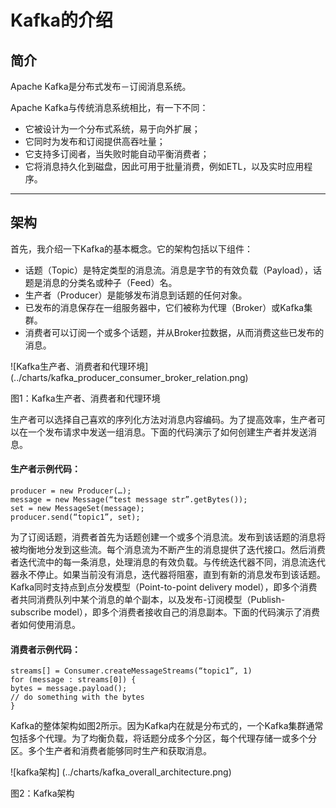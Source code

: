 # Kafka的介绍

## 简介

Apache Kafka是分布式发布－订阅消息系统。

Apache Kafka与传统消息系统相比，有一下不同：

* 它被设计为一个分布式系统，易于向外扩展；
* 它同时为发布和订阅提供高吞吐量；
* 它支持多订阅者，当失败时能自动平衡消费者；
* 它将消息持久化到磁盘，因此可用于批量消费，例如ETL，以及实时应用程序。

----
## 架构

首先，我介绍一下Kafka的基本概念。它的架构包括以下组件：

* 话题（Topic）是特定类型的消息流。消息是字节的有效负载（Payload），话题是消息的分类名或种子（Feed）名。
* 生产者（Producer）是能够发布消息到话题的任何对象。
* 已发布的消息保存在一组服务器中，它们被称为代理（Broker）或Kafka集群。
* 消费者可以订阅一个或多个话题，并从Broker拉数据，从而消费这些已发布的消息。

![Kafka生产者、消费者和代理环境]
(../charts/kafka_producer_consumer_broker_relation.png)

图1：Kafka生产者、消费者和代理环境

生产者可以选择自己喜欢的序列化方法对消息内容编码。为了提高效率，生产者可以在一个发布请求中发送一组消息。下面的代码演示了如何创建生产者并发送消息。

#### 生产者示例代码：
	producer = new Producer(…); 
	message = new Message(“test message str”.getBytes()); 
	set = new MessageSet(message); 
	producer.send(“topic1”, set); 
	
为了订阅话题，消费者首先为话题创建一个或多个消息流。发布到该话题的消息将被均衡地分发到这些流。每个消息流为不断产生的消息提供了迭代接口。然后消费者迭代流中的每一条消息，处理消息的有效负载。与传统迭代器不同，消息流迭代器永不停止。如果当前没有消息，迭代器将阻塞，直到有新的消息发布到该话题。Kafka同时支持点到点分发模型（Point-to-point delivery model），即多个消费者共同消费队列中某个消息的单个副本，以及发布-订阅模型（Publish-subscribe model），即多个消费者接收自己的消息副本。下面的代码演示了消费者如何使用消息。

#### 消费者示例代码：
	streams[] = Consumer.createMessageStreams(“topic1”, 1) 
	for (message : streams[0]) { 
	bytes = message.payload(); 
	// do something with the bytes 
	} 
	
Kafka的整体架构如图2所示。因为Kafka内在就是分布式的，一个Kafka集群通常包括多个代理。为了均衡负载，将话题分成多个分区，每个代理存储一或多个分区。多个生产者和消费者能够同时生产和获取消息。

![kafka架构]
(../charts/kafka_overall_architecture.png)

图2：Kafka架构

